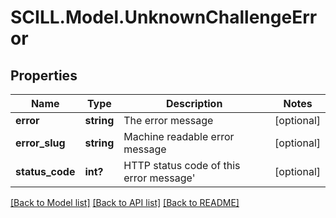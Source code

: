 # SCILL.Model.UnknownChallengeError
## Properties

Name | Type | Description | Notes
------------ | ------------- | ------------- | -------------
**error** | **string** | The error message | [optional] 
**error_slug** | **string** | Machine readable error message | [optional] 
**status_code** | **int?** | HTTP status code of this error message&#x27; | [optional] 

[[Back to Model list]](../README.md#documentation-for-models) [[Back to API list]](../README.md#documentation-for-api-endpoints) [[Back to README]](../README.md)

